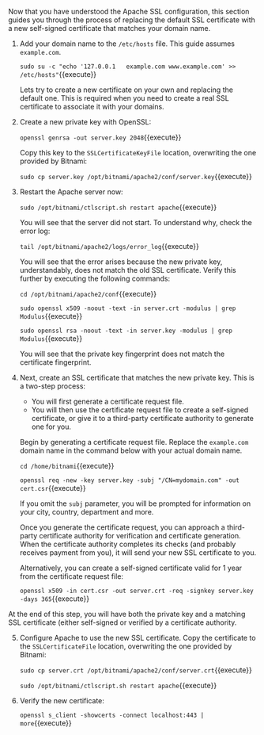 Now that you have understood the Apache SSL configuration, this section guides you through the process of replacing the default SSL certificate with a new self-signed certificate that matches your domain name.

1. Add your domain name to the `/etc/hosts` file. This guide assumes `example.com`.

    `sudo su -c "echo '127.0.0.1   example.com www.example.com' >> /etc/hosts"`{{execute}}

    Lets try to create a new certificate on your own and replacing the default one. This is required when you need to create a real SSL certificate to associate it with your domains.

2. Create a new private key with OpenSSL:

    `openssl genrsa -out server.key 2048`{{execute}}
    
    Copy this key to the `SSLCertificateKeyFile` location, overwriting the one provided by Bitnami:
    
    `sudo cp server.key /opt/bitnami/apache2/conf/server.key`{{execute}}
    
3. Restart the Apache server now:

    `sudo /opt/bitnami/ctlscript.sh restart apache`{{execute}}
    
    You will see that the server did not start. To understand why, check the error log:
    
    `tail /opt/bitnami/apache2/logs/error_log`{{execute}}
    
    You will see that the error arises because the new private key, understandably, does not match the old SSL certificate. Verify this further by executing the following commands:
    
    `cd /opt/bitnami/apache2/conf`{{execute}}
    
    `sudo openssl x509 -noout -text -in server.crt -modulus | grep Modulus`{{execute}}
    
    `sudo openssl rsa -noout -text -in server.key -modulus | grep Modulus`{{execute}}

    You will see that the private key fingerprint does not match the certificate fingerprint.

4. Next, create an SSL certificate that matches the new private key. This is a two-step process:

    * You will first generate a certificate request file.
    * You will then use the certificate request file to create a self-signed certificate, or give it to a third-party certificate authority to generate one for you.

    Begin by generating a certificate request file. Replace the `example.com` domain name in the command below with your actual domain name.
  
    `cd /home/bitnami`{{execute}}
    
    `openssl req -new -key server.key -subj "/CN=mydomain.com" -out cert.csr`{{execute}}

    If you omit the `subj` parameter, you will be prompted for information on your city, country, department and more.
    
    Once you generate the certificate request, you can approach a third-party certificate authority for verification and certificate generation. When the certificate authority completes its checks (and probably receives payment from you), it will send your new SSL certificate to you. 
    
    Alternatively, you can create a self-signed certificate valid for 1 year from the certificate request file:
    
    `openssl x509 -in cert.csr -out server.crt -req -signkey server.key -days 365`{{execute}}

  At the end of this step, you will have both the private key and a matching SSL certificate (either self-signed or verified by a certificate authority.
  
5. Configure Apache to use the new SSL certificate. Copy the certificate to the `SSLCertificateFile` location, overwriting the one provided by Bitnami:

    `sudo cp server.crt /opt/bitnami/apache2/conf/server.crt`{{execute}}
    
    `sudo /opt/bitnami/ctlscript.sh restart apache`{{execute}}
    
6. Verify the new certificate:

    `openssl s_client -showcerts -connect localhost:443 | more`{{execute}}
   